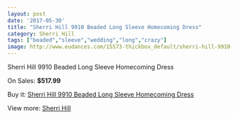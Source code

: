 ```yaml
---
layout: post
date: '2017-05-30'
title: "Sherri Hill 9910 Beaded Long Sleeve Homecoming Dress"
category: Sherri Hill
tags: ["beaded","sleeve","wedding","long","crazy"]
image: http://www.eudances.com/15573-thickbox_default/sherri-hill-9910-beaded-long-sleeve-homecoming-dress.jpg
---
```

Sherri Hill 9910 Beaded Long Sleeve Homecoming Dress

On Sales: **$517.99**
<a href="https://www.eudances.com/en/sherri-hill/4603-sherri-hill-9910-beaded-long-sleeve-homecoming-dress.html"><amp-img layout="responsive" width="600" height="600" src="//www.eudances.com/15573-thickbox_default/sherri-hill-9910-beaded-long-sleeve-homecoming-dress.jpg" alt="Sherri Hill 9910 Beaded Long Sleeve Homecoming Dress 0" /></a>
<a href="https://www.eudances.com/en/sherri-hill/4603-sherri-hill-9910-beaded-long-sleeve-homecoming-dress.html"><amp-img layout="responsive" width="600" height="600" src="//www.eudances.com/15576-thickbox_default/sherri-hill-9910-beaded-long-sleeve-homecoming-dress.jpg" alt="Sherri Hill 9910 Beaded Long Sleeve Homecoming Dress 1" /></a>
<a href="https://www.eudances.com/en/sherri-hill/4603-sherri-hill-9910-beaded-long-sleeve-homecoming-dress.html"><amp-img layout="responsive" width="600" height="600" src="//www.eudances.com/15575-thickbox_default/sherri-hill-9910-beaded-long-sleeve-homecoming-dress.jpg" alt="Sherri Hill 9910 Beaded Long Sleeve Homecoming Dress 2" /></a>
<a href="https://www.eudances.com/en/sherri-hill/4603-sherri-hill-9910-beaded-long-sleeve-homecoming-dress.html"><amp-img layout="responsive" width="600" height="600" src="//www.eudances.com/15574-thickbox_default/sherri-hill-9910-beaded-long-sleeve-homecoming-dress.jpg" alt="Sherri Hill 9910 Beaded Long Sleeve Homecoming Dress 3" /></a>

Buy it: [Sherri Hill 9910 Beaded Long Sleeve Homecoming Dress](https://www.eudances.com/en/sherri-hill/4603-sherri-hill-9910-beaded-long-sleeve-homecoming-dress.html "Sherri Hill 9910 Beaded Long Sleeve Homecoming Dress")

View more: [Sherri Hill](https://www.eudances.com/en/80-Sherri-Hill "Sherri Hill")